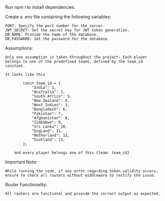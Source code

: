 Run npm i to install dependencies.

Create a .env file containing the following variables:

    PORT: Specify the port number for the server.
    JWT_SECRET: Set the secret key for JWT token generation.
    DB_NAME: Provide the name of the database.
    DB_PASSWORD: Set the password for the database.


Assumptions:

    Only one assumption is taken throughout the project: Each player belongs to one of the predefined teams, defined by the team_id constant.

    It looks like this

            const team_id = {
                "India": 1,
                "Australia": 2,
                "South Africa": 5,
                "New Zealand": 4,
                "West Indies": 3,
                "Bangladesh": 6,
                "Pakistan": 7,
                "Afghanistan": 8,
                "Zimbabwe": 9,
                "Sri Lanka": 10,
                "EngLand": 11,
                "Netherland": 12,
                "Scotland": 13,
            };

        and every player belongs one of this {team: team_id}


Important Note:

    While running the code, if any error regarding token validity occurs, ensure to check all routers without middleware to rectify the issue.

Router Functionality:

    All routers are functional and provide the correct output as expected.